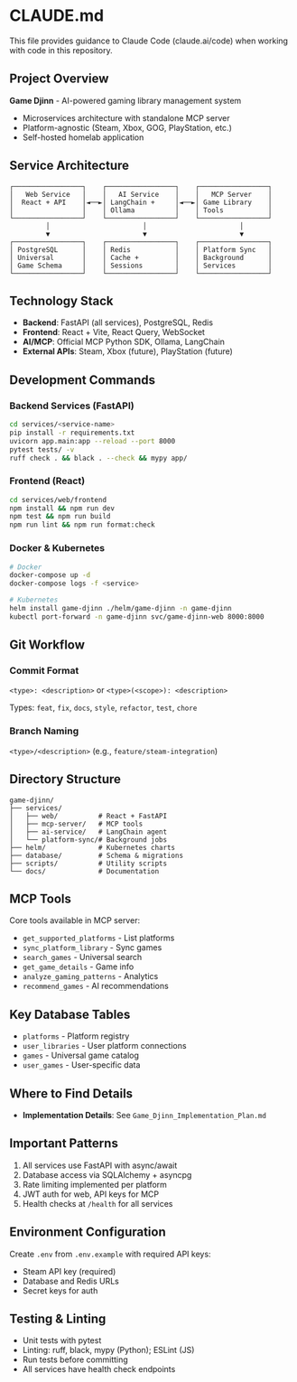 # CLAUDE.md

This file provides guidance to Claude Code (claude.ai/code) when working with code in this repository.

## Project Overview

**Game Djinn** - AI-powered gaming library management system
- Microservices architecture with standalone MCP server
- Platform-agnostic (Steam, Xbox, GOG, PlayStation, etc.)
- Self-hosted homelab application

## Service Architecture

```
┌─────────────────┐    ┌─────────────────┐    ┌─────────────────┐
│   Web Service   │    │   AI Service    │    │   MCP Server    │
│  React + API    │◄──►│ LangChain +     │◄──►│ Game Library    │
│                 │    │ Ollama          │    │ Tools           │
└─────────────────┘    └─────────────────┘    └─────────────────┘
         │                       │                       │
         ▼                       ▼                       ▼
┌─────────────────┐    ┌─────────────────┐    ┌─────────────────┐
│ PostgreSQL      │    │ Redis           │    │ Platform Sync   │
│ Universal       │    │ Cache +         │    │ Background      │
│ Game Schema     │    │ Sessions        │    │ Services        │
└─────────────────┘    └─────────────────┘    └─────────────────┘
```

## Technology Stack

- **Backend**: FastAPI (all services), PostgreSQL, Redis
- **Frontend**: React + Vite, React Query, WebSocket
- **AI/MCP**: Official MCP Python SDK, Ollama, LangChain
- **External APIs**: Steam, Xbox (future), PlayStation (future)

## Development Commands

### Backend Services (FastAPI)
```bash
cd services/<service-name>
pip install -r requirements.txt
uvicorn app.main:app --reload --port 8000
pytest tests/ -v
ruff check . && black . --check && mypy app/
```

### Frontend (React)
```bash
cd services/web/frontend
npm install && npm run dev
npm test && npm run build
npm run lint && npm run format:check
```

### Docker & Kubernetes
```bash
# Docker
docker-compose up -d
docker-compose logs -f <service>

# Kubernetes
helm install game-djinn ./helm/game-djinn -n game-djinn
kubectl port-forward -n game-djinn svc/game-djinn-web 8000:8000
```

## Git Workflow

### Commit Format
`<type>: <description>` or `<type>(<scope>): <description>`

Types: `feat`, `fix`, `docs`, `style`, `refactor`, `test`, `chore`

### Branch Naming
`<type>/<description>` (e.g., `feature/steam-integration`)

## Directory Structure

```
game-djinn/
├── services/
│   ├── web/          # React + FastAPI
│   ├── mcp-server/   # MCP tools
│   ├── ai-service/   # LangChain agent
│   └── platform-sync/# Background jobs
├── helm/             # Kubernetes charts
├── database/         # Schema & migrations
├── scripts/          # Utility scripts
└── docs/             # Documentation
```

## MCP Tools

Core tools available in MCP server:
- `get_supported_platforms` - List platforms
- `sync_platform_library` - Sync games
- `search_games` - Universal search
- `get_game_details` - Game info
- `analyze_gaming_patterns` - Analytics
- `recommend_games` - AI recommendations

## Key Database Tables

- `platforms` - Platform registry
- `user_libraries` - User platform connections
- `games` - Universal game catalog
- `user_games` - User-specific data

## Where to Find Details

- **Implementation Details**: See `Game_Djinn_Implementation_Plan.md`

## Important Patterns

1. All services use FastAPI with async/await
2. Database access via SQLAlchemy + asyncpg
3. Rate limiting implemented per platform
4. JWT auth for web, API keys for MCP
5. Health checks at `/health` for all services

## Environment Configuration

Create `.env` from `.env.example` with required API keys:
- Steam API key (required)
- Database and Redis URLs
- Secret keys for auth

## Testing & Linting

- Unit tests with pytest
- Linting: ruff, black, mypy (Python); ESLint (JS)
- Run tests before committing
- All services have health check endpoints